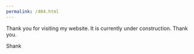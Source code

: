 ```yaml
---
permalink: /404.html
---
```

Thank you for visiting my website. It is currently under construction. Thank you.

Shank
